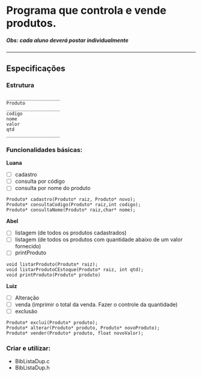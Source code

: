 # Programa  que controla e vende produtos.

##### **Obs: cada aluno deverá postar individualmente**

 ___

## Especificações
### Estrutura

```
____________________
Produto
____________________
codigo
nome
valor
qtd
____________________
```

### Funcionalidades básicas:

**Luana**
- [ ] cadastro
- [ ] consulta por código
- [ ] consulta por nome do produto

```
Produto* cadastro(Produto* raiz, Produto* novo);
Produto* consultaCodigo(Produto* raiz,int codigo);
Produto* consultaNome(Produto* raiz,char* nome);
```

**Abel**
- [ ] listagem (de todos os produtos cadastrados)
- [ ] listagem (de todos os produtos com quantidade abaixo de um valor fornecido) 
- [ ] printProduto

```
void listarProduto(Produto* raiz);
void listarProdutoCEstoque(Produto* raiz, int qtd);
void printProduto(Produto* produto)
```

**Luiz**
- [ ] Alteração
- [ ] venda (imprimir o total da venda. Fazer o controle da quantidade)
- [ ] exclusão

```
Produto* exclui(Produto* produto);
Produto* alterar(Produto* produto, Produto* novoProduto);
Produto* vender(Produto* produto, float novoValor);
```

### Criar e utilizar:

- BibListaDup.c
- BibListaDup.h
